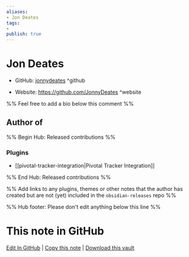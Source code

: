 ```yaml
---
aliases:
- Jon Deates
tags:
- 
publish: true
---
```


# Jon Deates

- GitHub: [jonnydeates](https://github.com/jonnydeates/) ^github
<!-- - Discord: `@` ^discord-->
- Website: <https://github.com/JonnyDeates> ^website
<!-- - [[Publish sites|Publish site]]: <https://> ^publish-->

%% Feel free to add a bio below this comment %%


## Author of

%% Begin Hub: Released contributions %%
### Plugins
- [[pivotal-tracker-integration|Pivotal Tracker Integration]]

%% End Hub: Released contributions %%

%% Add links to any plugins, themes or other notes that the author has created but are not (yet) included in the `obsidian-releases` repo %%

<!--
### Unlisted plugins
-->

<!--
### Others
-->

<!--
## Sponsor this author
-->

<!-- - [[GitHub sponsors]]: [Sponsor @jonnydeates on GitHub Sponsors](https://github.com/sponsors/jonnydeates) ^github-sponsor-->
<!-- - [[Buy me a coffee]]: <https://> ^buy-me-a-coffee-->
<!-- - [[PayPal]]: <https://> ^paypal-->
<!-- - [[Patreon]]: <https://> ^patreon-->

<!--
## Follow this author
-->

<!-- - [[YouTube Channels|On YouTube]]: <https://> ^youtube-->
<!-- - Twitter: <https://> ^twitter-->
<!-- - ... -->

%% Hub footer: Please don't edit anything below this line %%

# This note in GitHub

<span class="git-footer">[Edit In GitHub](https://github.dev/obsidian-community/obsidian-hub/blob/main/01%20-%20Community/People/jonnydeates.md "git-hub-edit-note") | [Copy this note](https://raw.githubusercontent.com/obsidian-community/obsidian-hub/main/01%20-%20Community/People/jonnydeates.md "git-hub-copy-note") | [Download this vault](https://github.com/obsidian-community/obsidian-hub/archive/refs/heads/main.zip "git-hub-download-vault") </span>
